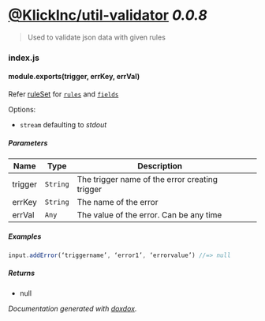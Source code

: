 # [@KlickInc/util-validator](https://github.com/KlickInc/klick-dataservice/tree/core/utils/util-validator) *0.0.8*

> Used to validate json data with given rules


### index.js


#### module.exports(trigger, errKey, errVal) 

Refer [ruleSet](#ruleSet) for [`rules`](#ruleSet--rules) and [`fields`](#ruleSet--fields)

Options:

  - `stream` defaulting to _stdout_




##### Parameters

| Name | Type | Description |  |
| ---- | ---- | ----------- | -------- |
| trigger | `String`  | The trigger name of the error creating trigger | &nbsp; |
| errKey | `String`  | The name of the error | &nbsp; |
| errVal | `Any`  | The value of the error. Can be any time | &nbsp; |




##### Examples

```javascript
input.addError(‘triggername’, ‘error1’, ‘errorvalue’) //=> null
```


##### Returns


-  null




*Documentation generated with [doxdox](https://github.com/neogeek/doxdox).*
